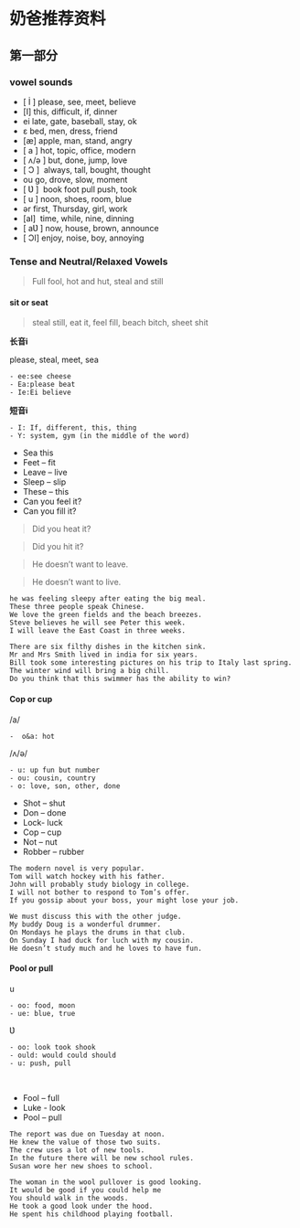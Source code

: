 # 奶爸推荐资料

## 第一部分

### vowel sounds

- [ İ ] please, see, meet, believe
- [Ⅰ] this, difficult, if, dinner
- ei late, gate, baseball, stay, ok
- ɛ bed, men, dress, friend
- [æ] apple, man, stand, angry
- [ а ] hot, topic, office, modern
- [ ʌ/ə ] but, done, jump, love
- [ Ɔ ]  always, tall, bought, thought
- ou go, drove, slow, moment
- [ Ʋ ]  book foot pull push, took
- [ u ] noon, shoes, room, blue
- ər first, Thursday, girl, work
- [аⅠ]  time, while, nine, dinning
- [ аƲ ] now, house, brown, announce
- [ ƆⅠ] enjoy, noise, boy, annoying




### Tense and Neutral/Relaxed Vowels

> Full fool, hot and hut, steal and still


#### sit or seat

> steal still, eat it, feel fill, beach bitch, sheet shit

**长音i**

please, steal, meet, sea

```
- ee:see cheese
- Ea:please beat
- Ie:Ei believe
```

**短音i**

```
- I: If, different, this, thing
- Y: system, gym (in the middle of the word)

```


- Sea this
- Feet – fit
- Leave – live
- Sleep – slip
- These – this
- Can you feel it?
- Can you fill it?


> Did you heat it?

> Did you hit it?

>He doesn’t want to leave.

>He doesn’t want to live.

```
he was feeling sleepy after eating the big meal.
These three people speak Chinese.
We love the green fields and the beach breezes.
Steve believes he will see Peter this week.
I will leave the East Coast in three weeks.

There are six filthy dishes in the kitchen sink.
Mr and Mrs Smith lived in india for six years.
Bill took some interesting pictures on his trip to Italy last spring.
The winter wind will bring a big chill.
Do you think that this swimmer has the ability to win?
```

#### Cop or cup


/a/

```
-  o&a: hot
```

/ʌ/ə/

```
- u: up fun but number
- ou: cousin, country
- o: love, son, other, done
```


- Shot – shut
- Don – done
- Lock- luck
- Cop – cup
- Not – nut
- Robber – rubber

```
The modern novel is very popular.
Tom will watch hockey with his father.
John will probably study biology in college.
I will not bother to respond to Tom’s offer.
If you gossip about your boss, your might lose your job.

We must discuss this with the other judge.
My buddy Doug is a wonderful drummer.
On Mondays he plays the drums in that club.
On Sunday I had duck for luch with my cousin.
He doesn’t study much and he loves to have fun.
```


#### Pool or pull

u 

```
- oo: food, moon
- ue: blue, true
```


Ʋ

```
- oo: look took shook
- ould: would could should
- u: push, pull
```
  


- Fool – full
- Luke - look 
- Pool – pull

```
The report was due on Tuesday at noon.
He knew the value of those two suits.
The crew uses a lot of new tools.
In the future there will be new school rules.
Susan wore her new shoes to school.

The woman in the wool pullover is good looking.
It would be good if you could help me
You should walk in the woods.
He took a good look under the hood.
He spent his childhood playing football.
```
